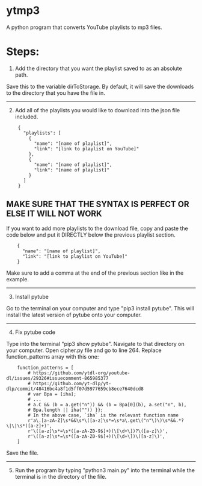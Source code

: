 # ytmp3
A python program that converts YouTube playlists to mp3 files.

# Steps:
1) Add the directory that you want the playlist saved to as an absolute path.

Save this to the variable dirToStorage. By default, it will save the downloads to the directory that you have the file in.

-------------------

2) Add all of the playlists you would like to download into the json file included.


        {
          "playlists": [
            {
              "name": "[name of playlist]",
              "link": "[link to playlist on YouTube]"
            },
            {
              "name": "[name of playlist]",
              "link": "[name of playlist]"
            }
          ]
        }

MAKE SURE THAT THE SYNTAX IS PERFECT OR ELSE IT WILL NOT WORK
-

If you want to add more playlists to the download file, copy and paste the code below and put it DIRECTLY below the previous playlist section.

        {
          "name": "[name of playlist]",
          "link": "[link to playlist on YouTube]"
        }

Make sure to add a comma at the end of the previous section like in the example.

---------------------

3) Install pytube

Go to the terminal on your computer and type "pip3 install pytube". This will install the latest version of pytube onto your computer.

---------------------

4) Fix pytube code

Type into the terminal "pip3 show pytube". Navigate to that directory on your computer. Open cipher.py file and go to line 264. Replace function_patterns array with this one:

        function_patterns = [
            # https://github.com/ytdl-org/youtube-dl/issues/29326#issuecomment-865985377
            # https://github.com/yt-dlp/yt-dlp/commit/48416bc4a8f1d5ff07d5977659cb8ece7640dcd8
            # var Bpa = [iha];
            # ...
            # a.C && (b = a.get("n")) && (b = Bpa[0](b), a.set("n", b),
            # Bpa.length || iha("")) }};
            # In the above case, `iha` is the relevant function name
            r'a\.[a-zA-Z]\s*&&\s*\([a-z]\s*=\s*a\.get\("n"\)\)\s*&&.*?\|\|\s*([a-z]+)',
            r'\([a-z]\s*=\s*([a-zA-Z0-9$]+)(\[\d+\])?\([a-z]\)',
            r'\([a-z]\s*=\s*([a-zA-Z0-9$]+)(\[\d+\])\([a-z]\)',
        ]

Save the file.

---------------------

5) Run the program by typing "python3 main.py" into the terminal while the terminal is in the directory of the file.
